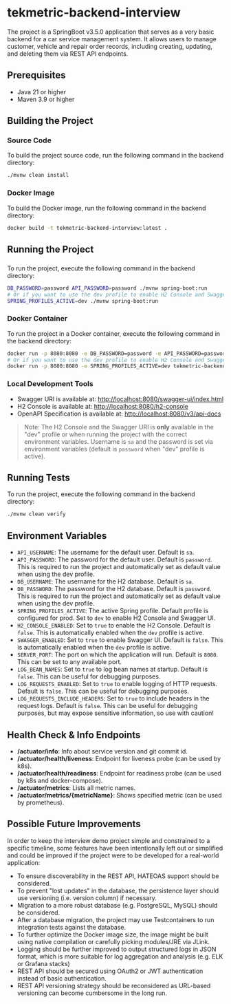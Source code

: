 # tekmetric-backend-interview

The project is a SpringBoot v3.5.0 application that serves as a very basic backend for a car service management system. 
It allows users to manage customer, vehicle and repair order records, including creating, updating, and deleting them via REST API endpoints.

## Prerequisites

- Java 21 or higher
- Maven 3.9 or higher

## Building the Project

### Source Code

To build the project source code, run the following command in the backend directory:

```bash
./mvnw clean install
```

### Docker Image

To build the Docker image, run the following command in the backend directory:

```bash
docker build -t tekmetric-backend-interview:latest .
```

## Running the Project

### 

To run the project, execute the following command in the backend directory:

```bash
DB_PASSWORD=password API_PASSWORD=password ./mvnw spring-boot:run 
# Or if you want to use the dev profile to enable H2 Console and Swagger UI and set the default database and API user passwords:
SPRING_PROFILES_ACTIVE=dev ./mvnw spring-boot:run
```

### Docker Container

To run the project in a Docker container, execute the following command in the backend directory:

```bash
docker run -p 8080:8080 -e DB_PASSWORD=password -e API_PASSWORD=password tekmetric-backend-interview:latest
# Or if you want to use the dev profile to enable H2 Console and Swagger UI and set the default database and API user passwords:
docker run -p 8080:8080 -e SPRING_PROFILES_ACTIVE=dev tekmetric-backend-interview:latest
```

### Local Development Tools

* Swagger URI is available at: [http://localhost:8080/swagger-ui/index.html](http://localhost:8080/swagger-ui/index.html)
* H2 Console is available at: [http://localhost:8080/h2-console](http://localhost:8080/h2-console)
* OpenAPI Specification is available at: [http://localhost:8080/v3/api-docs](http://localhost:8080/v3/api-docs)

> Note: The H2 Console and the Swagger URI is **only** available in the "dev" profile or when running the project with the correct environment variables. Username is `sa` and the password is set via environment variables (default is `password` when "dev" profile is active).

## Running Tests

To run the project, execute the following command in the backend directory:

```bash
./mvnw clean verify
```

## Environment Variables

- `API_USERNAME`: The username for the default user. Default is `sa`.
- `API_PASSWORD`: The password for the default user. Default is `password`.
  This is required to run the project and automatically set as default value when using the dev profile.
- `DB_USERNAME`: The username for the H2 database. Default is `sa`.
- `DB_PASSWORD`: The password for the H2 database. Default is `password`. 
  This is required to run the project and automatically set as default value when using the dev profile.
- `SPRING_PROFILES_ACTIVE`: The active Spring profile. Default profile is configured for prod. 
  Set to `dev` to enable H2 Console and Swagger UI.
- `H2_CONSOLE_ENABLED`: Set to `true` to enable the H2 Console. Default is `false`. 
  This is automatically enabled when the `dev` profile is active.
- `SWAGGER_ENABLED`: Set to `true` to enable Swagger UI. Default is `false`. 
  This is automatically enabled when the `dev` profile is active.
- `SERVER_PORT`: The port on which the application will run. Default is `8080`. 
  This can be set to any available port.
- `LOG_BEAN_NAMES`: Set to `true` to log bean names at startup. Default is `false`. 
  This can be useful for debugging purposes.
- `LOG_REQUESTS_ENABLED`: Set to `true` to enable logging of HTTP requests. Default is `false`. 
  This can be useful for debugging purposes.
- `LOG_REQUESTS_INCLUDE_HEADERS`: Set to `true` to include headers in the request logs. Default is `false`. 
  This can be useful for debugging purposes, but may expose sensitive information, so use with caution!

## Health Check & Info Endpoints

* **/actuator/info**: Info about service version and git commit id.
* **/actuator/health/liveness**: Endpoint for liveness probe (can be used by k8s).
* **/actuator/health/readiness**: Endpoint for readiness probe (can be used by k8s and docker-compose).
* **/actuator/metrics**: Lists all metric names.
* **/actuator/metrics/{metricName}**: Shows specified metric (can be used by prometheus).

## Possible Future Improvements

In order to keep the interview demo project simple and constrained to a specific timeline, 
some features have been intentionally left out or simplified and could be improved if the project were to be developed for a real-world application:

- To ensure discoverability in the REST API, HATEOAS support should be considered.
- To prevent "lost updates" in the database, the persistence layer should use versioning (i.e. version column) if necessary.
- Migration to a more robust database (e.g. PostgreSQL, MySQL) should be considered.
- After a database migration, the project may use Testcontainers to run integration tests against the database.
- To further optimize the Docker image size, the image might be built using native compilation or carefully picking modules/JRE via JLink.
- Logging should be further improved to output structured logs in JSON format, which is more suitable for log aggregation and analysis (e.g. ELK or Grafana stacks)
- REST API should be secured using OAuth2 or JWT authentication instead of basic authentication.
- REST API versioning strategy should be reconsidered as URL-based versioning can become cumbersome in the long run.
